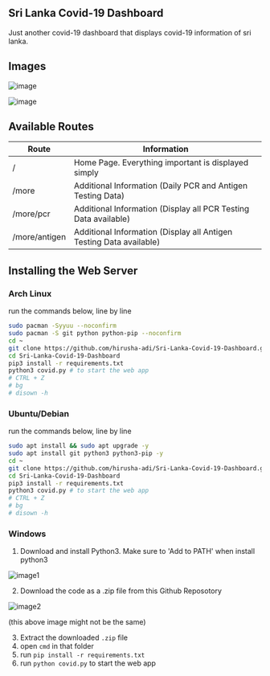 ## Sri Lanka Covid-19 Dashboard

Just another covid-19 dashboard that displays covid-19 information of sri lanka.

## Images

![image](https://user-images.githubusercontent.com/36286877/152511550-18ce631a-ed09-4319-bdb2-882b5adc4728.png)

![image](https://user-images.githubusercontent.com/36286877/152511564-47346d36-815b-434d-a7bd-911eeedac741.png)

## Available Routes

<table>
<thead>
  <tr>
    <th>Route</th>
    <th>Information</th>
  </tr>
</thead>
<tbody>
  <tr>
    <td>/</td>
    <td>Home Page. Everything important is displayed simply</td>
  </tr>
  <tr>
    <td>/more</td>
    <td>Additional Information (Daily PCR and Antigen Testing Data)</td>
  </tr>
  <tr>
    <td>/more/pcr</td>
    <td>Additional Information (Display all PCR Testing Data available)</td>
  </tr>
  <tr>
    <td>/more/antigen</td>
    <td>Additional Information (Display all Antigen Testing Data available)</td>
  </tr>
</tbody>
</table>

## Installing the Web Server

### Arch Linux

run the commands below, line by line

```bash
sudo pacman -Syyuu --noconfirm
sudo pacman -S git python python-pip --noconfirm
cd ~
git clone https://github.com/hirusha-adi/Sri-Lanka-Covid-19-Dashboard.git
cd Sri-Lanka-Covid-19-Dashboard
pip3 install -r requirements.txt
python3 covid.py # to start the web app
# CTRL + Z
# bg
# disown -h
```
### Ubuntu/Debian

run the commands below, line by line

```bash
sudo apt install && sudo apt upgrade -y
sudo apt install git python3 python3-pip -y
cd ~
git clone https://github.com/hirusha-adi/Sri-Lanka-Covid-19-Dashboard.git
cd Sri-Lanka-Covid-19-Dashboard
pip3 install -r requirements.txt
python3 covid.py # to start the web app
# CTRL + Z
# bg
# disown -h
```

### Windows

1. Download and install Python3. Make sure to 'Add to PATH' when install python3

![image1](https://www.tutorials24x7.com/uploads/2019-12-26/files/3-tutorials24x7-python-windows-install.png)

2. Download the code as a .zip file from this Github Reposotory

![image2](https://cdn.discordapp.com/attachments/935515175073763398/937186561299197952/unknown.png)

(this above image might not be the same)

3. Extract the downloaded `.zip` file
4. open `cmd` in that folder
5. run `pip install -r requirements.txt`
6. run `python covid.py` to start the web app







